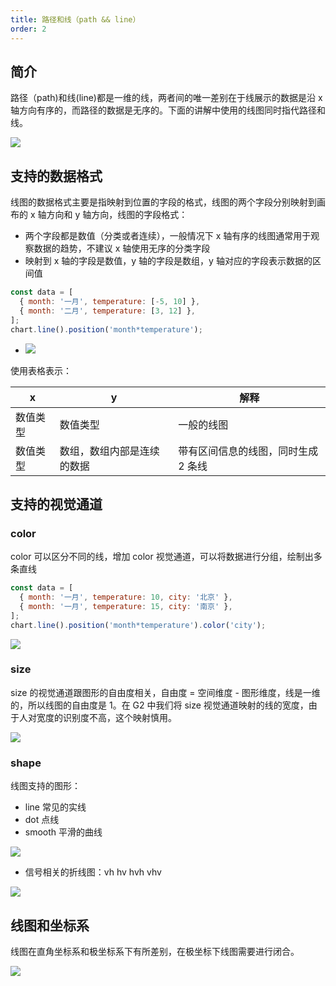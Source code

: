 ```yaml
---
title: 路径和线（path && line）
order: 2
---
```


## 简介

路径（path)和线(line)都是一维的线，两者间的唯一差别在于线展示的数据是沿 x 轴方向有序的，而路径的数据是无序的。下面的讲解中使用的线图同时指代路径和线。

![](https://zos.alipayobjects.com/basement/skylark/0ad6383d14791813867844985d7559/attach/4080/900/image.png#align=left&display=inline&height=230&originHeight=230&originWidth=867&status=done&style=none&width=867)

## 支持的数据格式

线图的数据格式主要是指映射到位置的字段的格式，线图的两个字段分别映射到画布的 x 轴方向和 y 轴方向，线图的字段格式：

- 两个字段都是数值（分类或者连续），一般情况下 x 轴有序的线图通常用于观察数据的趋势，不建议 x 轴使用无序的分类字段
- 映射到 x 轴的字段是数值，y 轴的字段是数组，y 轴对应的字段表示数据的区间值

```javascript
const data = [
  { month: '一月', temperature: [-5, 10] },
  { month: '二月', temperature: [3, 12] },
];
chart.line().position('month*temperature');
```

- ![](https://zos.alipayobjects.com/basement/skylark/0ad6383d14791814023983420d7565/attach/4080/900/image.png#align=left&display=inline&height=389&originHeight=389&originWidth=699&status=done&style=none&width=699)

使用表格表示：

| x        | y                          | 解释                                |
| -------- | -------------------------- | ----------------------------------- |
| 数值类型 | 数值类型                   | 一般的线图                          |
| 数值类型 | 数组，数组内部是连续的数据 | 带有区间信息的线图，同时生成 2 条线 |

## 支持的视觉通道

### color

color 可以区分不同的线，增加 color 视觉通道，可以将数据进行分组，绘制出多条直线

```javascript
const data = [
  { month: '一月', temperature: 10, city: '北京' },
  { month: '一月', temperature: 15, city: '南京' },
];
chart.line().position('month*temperature').color('city');
```

![](https://zos.alipayobjects.com/basement/skylark/0ad680ae14791814186284070d17cd/attach/4080/900/image.png#align=left&display=inline&height=494&originHeight=494&originWidth=961&status=done&style=none&width=961)

### size

size 的视觉通道跟图形的自由度相关，自由度 = 空间维度 - 图形维度，线是一维的，所以线图的自由度是 1。在 G2 中我们将 size 视觉通道映射的线的宽度，由于人对宽度的识别度不高，这个映射慎用。

![](https://zos.alipayobjects.com/basement/skylark/0ad6383d14791814326954771d7553/attach/4080/900/image.png#align=left&display=inline&height=469&originHeight=469&originWidth=874&status=done&style=none&width=874)

### shape

线图支持的图形：

- line 常见的实线
- dot 点线
- smooth 平滑的曲线

![](https://zos.alipayobjects.com/basement/skylark/0ad6383d14791814488053451d7565/attach/4080/900/image.png#align=left&display=inline&height=495&originHeight=495&originWidth=962&status=done&style=none&width=962)

- 信号相关的折线图：vh hv hvh vhv

![](https://zos.alipayobjects.com/basement/skylark/0ad6383d14791814670683470d7565/attach/4080/900/image.png#align=left&display=inline&height=490&originHeight=490&originWidth=949&status=done&style=none&width=949)

## 线图和坐标系

线图在直角坐标系和极坐标系下有所差别，在极坐标下线图需要进行闭合。

![](https://zos.alipayobjects.com/basement/skylark/0ad6383d14791814858303483d7565/attach/4080/900/image.png#align=left&display=inline&height=476&originHeight=476&originWidth=771&status=done&style=none&width=771)
